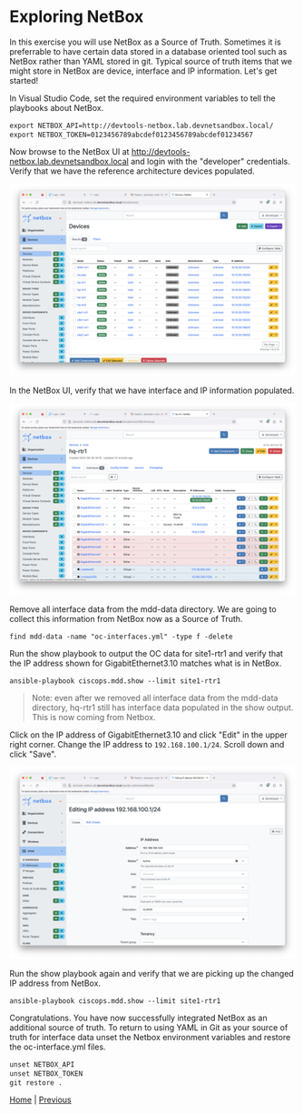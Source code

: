# Exploring NetBox

In this exercise you will use NetBox as a Source of Truth.  Sometimes it is preferrable to have certain data stored in a database oriented tool such as NetBox rather than YAML stored in git.  Typical source of truth items that we might store in NetBox are device, interface and IP information.  Let's get started!

In Visual Studio Code, set the required environment variables to tell the playbooks about NetBox.

```
export NETBOX_API=http://devtools-netbox.lab.devnetsandbox.local/
export NETBOX_TOKEN=0123456789abcdef0123456789abcdef01234567
```


Now browse to the NetBox UI at http://devtools-netbox.lab.devnetsandbox.local and login with the "developer" credentials.  Verify that we have the reference architecture devices populated.

![Devices Populated](netbox-devices-populated.png)


In the NetBox UI, verify that we have interface and IP information populated.

![Interfaces Populated](netbox-interfaces-populated.png)


Remove all interface data from the mdd-data directory.  We are going to collect this information from NetBox now as a Source of Truth.

```
find mdd-data -name "oc-interfaces.yml" -type f -delete
```

Run the show playbook to output the OC data for site1-rtr1 and verify that the IP address shown for GigabitEthernet3.10 matches what is in NetBox.

```
ansible-playbook ciscops.mdd.show --limit site1-rtr1
```

> Note: even after we removed all interface data from the mdd-data directory, hq-rtr1 still has interface data populated in the show output.  This is now coming from Netbox.

Click on the IP address of GigabitEthernet3.10 and click "Edit" in the upper right corner.  Change the IP address to `192.168.100.1/24`.  Scroll down and click "Save".

![Change IP Address](netbox-change-address.png)

Run the show playbook again and verify that we are picking up the changed IP address from NetBox.

```
ansible-playbook ciscops.mdd.show --limit site1-rtr1
```

Congratulations.  You have now successfully integrated NetBox as an additional source of truth.  To return to using YAML in Git as your source of truth for interface data unset the Netbox environment variables and restore the oc-interface.yml files.

```
unset NETBOX_API
unset NETBOX_TOKEN
git restore .
```

[Home](../README.md#workshop-exercises) | [Previous](cicd.md#cicd)
